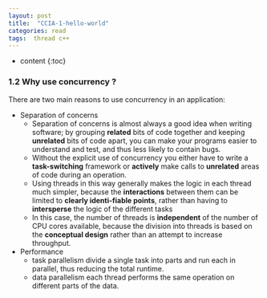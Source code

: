 ```yaml
---
layout: post
title:  "CCIA-1-hello-world"
categories: read
tags:  thread c++
---
```


* content
{:toc}

### 1.2 Why use concurrency ?
There are two main reasons to use concurrency in an application: 
- Separation of concerns
  - Separation of concerns is almost always a good idea when writing software; by grouping __related__ bits of code together and keeping __unrelated__ bits of code apart, you can make your programs easier to understand and test, and thus less likely to contain bugs. 
  - Without the explicit use of concurrency you either have to write a __task-switching__ framework or __actively__ make calls to __unrelated__ areas of code during an operation. 
  - Using threads in this way generally makes the logic in each thread much simpler, because the __interactions__ between them can be limited to __clearly identi-fiable points__, rather than having to __intersperse__ the logic of the different tasks
  - In this case, the number of threads is __independent__ of the number of CPU cores
available, because the division into threads is based on the __conceptual design__ rather than an attempt to increase throughput.
- Performance
  - task parallelism 
divide a single task into parts and run each in parallel, thus reducing the
total runtime.
  - data parallelism
each thread performs the same operation on different parts of the data.
